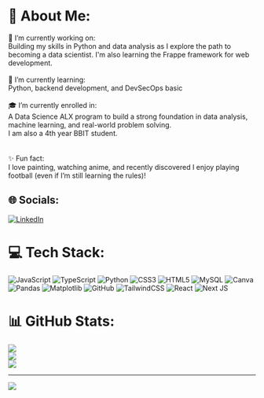 # 💫 About Me:
🌱 I’m currently working on:<br>Building my skills in Python and data analysis as I explore the path to becoming a data scientist. I'm also learning the Frappe framework for web development.<br><br>🎯 I’m currently learning:<br>Python, backend development, and DevSecOps basic<br><br>🎓 I’m currently enrolled in:<br>A Data Science ALX program to build a strong foundation in data analysis, machine learning, and real-world problem solving.<br>I am also a 4th year BBIT student.<br><br><br>✨ Fun fact:<br>I love painting, watching anime, and recently discovered I enjoy playing football (even if I’m still learning the rules)!


## 🌐 Socials:
[![LinkedIn](https://img.shields.io/badge/LinkedIn-%230077B5.svg?logo=linkedin&logoColor=white)](https://linkedin.com/in/https://www.linkedin.com/in/hafeeza-shazad-66546929b/) 

# 💻 Tech Stack:
![JavaScript](https://img.shields.io/badge/javascript-%23323330.svg?style=for-the-badge&logo=javascript&logoColor=%23F7DF1E) ![TypeScript](https://img.shields.io/badge/typescript-%23007ACC.svg?style=for-the-badge&logo=typescript&logoColor=white) ![Python](https://img.shields.io/badge/python-3670A0?style=for-the-badge&logo=python&logoColor=ffdd54) ![CSS3](https://img.shields.io/badge/css3-%231572B6.svg?style=for-the-badge&logo=css3&logoColor=white) ![HTML5](https://img.shields.io/badge/html5-%23E34F26.svg?style=for-the-badge&logo=html5&logoColor=white) ![MySQL](https://img.shields.io/badge/mysql-4479A1.svg?style=for-the-badge&logo=mysql&logoColor=white) ![Canva](https://img.shields.io/badge/Canva-%2300C4CC.svg?style=for-the-badge&logo=Canva&logoColor=white) ![Pandas](https://img.shields.io/badge/pandas-%23150458.svg?style=for-the-badge&logo=pandas&logoColor=white) ![Matplotlib](https://img.shields.io/badge/Matplotlib-%23ffffff.svg?style=for-the-badge&logo=Matplotlib&logoColor=black) ![GitHub](https://img.shields.io/badge/github-%23121011.svg?style=for-the-badge&logo=github&logoColor=white) ![TailwindCSS](https://img.shields.io/badge/tailwindcss-%2338B2AC.svg?style=for-the-badge&logo=tailwind-css&logoColor=white) ![React](https://img.shields.io/badge/react-%2320232a.svg?style=for-the-badge&logo=react&logoColor=%2361DAFB) ![Next JS](https://img.shields.io/badge/Next-black?style=for-the-badge&logo=next.js&logoColor=white)
# 📊 GitHub Stats:
![](https://github-readme-stats.vercel.app/api?username=Hafeeza-shazad&theme=dark&hide_border=true&include_all_commits=true&count_private=false)<br/>
![](https://nirzak-streak-stats.vercel.app/?user=Hafeeza-shazad&theme=dark&hide_border=true)<br/>
![](https://github-readme-stats.vercel.app/api/top-langs/?username=Hafeeza-shazad&theme=dark&hide_border=true&include_all_commits=true&count_private=false&layout=compact)

---
[![](https://visitcount.itsvg.in/api?id=Hafeeza-shazad&icon=0&color=0)](https://visitcount.itsvg.in)

<!-- Proudly created with GPRM ( https://gprm.itsvg.in ) -->

